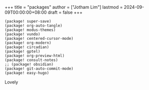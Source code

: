 +++
title = "packages"
author = ["Jotham Lim"]
lastmod = 2024-09-09T00:00:00+08:00
draft = false
+++

```emacs-lisp
(package! super-save)
(package! org-auto-tangle)
(package! modus-themes)
(package! vundo)
(package! centered-cursor-mode)
(package! org-modern)
(package! circadian)
(package! gptel)
(package! org-preview-html)
(package! consult-notes)
;; (package! obsidian)
(package! git-auto-commit-mode)
(package! easy-hugo)
```

Lovely
